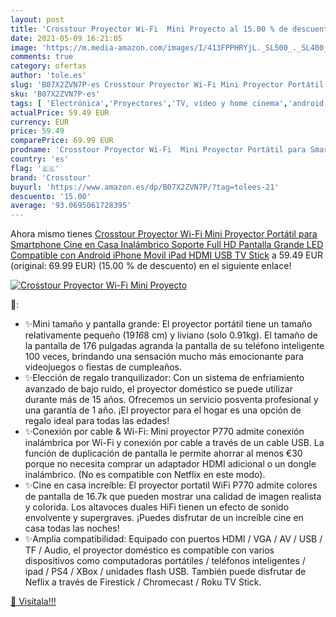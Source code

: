```yaml
---
layout: post
title: 'Crosstour Proyector Wi-Fi  Mini Proyecto al 15.00 % de descuento'
date: 2021-05-09 16:21:05
image: 'https://m.media-amazon.com/images/I/413FPPHRYjL._SL500_._SL400_.jpg'
comments: true
category: ofertas
author: 'tole.es'
slug: 'B07X2ZVN7P-es Crosstour Proyector Wi-Fi Mini Proyector Portátil para...'
sku: 'B07X2ZVN7P-es'
tags: [ 'Electrónica','Proyectores','TV, vídeo y home cinema','android','crosstour', ]
actualPrice: 59.49 EUR
currency: EUR
price: 59.49
comparePrice: 69.99 EUR
prodname: 'Crosstour Proyector Wi-Fi  Mini Proyector Portátil para Smartphone  Cine en Casa Inalámbrico Soporte Full HD  Pantalla Grande LED  Compatible con Android iPhone Movil iPad HDMI USB TV Stick'
country: 'es'
flag: '🇪🇸'
brand: 'Crosstour'
buyurl: 'https://www.amazon.es/dp/B07X2ZVN7P/?tag=tolees-21'
descuento: '15.00'
average: '93.0695061728395'
---
```


Ahora mismo tienes [Crosstour Proyector Wi-Fi  Mini Proyector Portátil para Smartphone  Cine en Casa Inalámbrico Soporte Full HD  Pantalla Grande LED  Compatible con Android iPhone Movil iPad HDMI USB TV Stick](https://www.amazon.es/dp/B07X2ZVN7P/?tag=tolees-21) a 59.49 EUR (original: 69.99 EUR) (15.00 %  de descuento) en el siguiente enlace!

[![Crosstour Proyector Wi-Fi  Mini Proyecto](https://m.media-amazon.com/images/I/413FPPHRYjL._SL500_._SL400_.jpg)](https://www.amazon.es/dp/B07X2ZVN7P/?tag=tolees-21)

🔎:

- ✨Mini tamaño y pantalla grande: El proyector portátil tiene un tamaño relativamente pequeño (19*16*8 cm) y liviano (solo 0.91kg). El tamaño de la pantalla de 176 pulgadas agranda la pantalla de su teléfono inteligente 100 veces, brindando una sensación mucho más emocionante para videojuegos o fiestas de cumpleaños.
- ✨Elección de regalo tranquilizador: Con un sistema de enfriamiento avanzado de bajo ruido, el proyector doméstico se puede utilizar durante más de 15 años. Ofrecemos un servicio posventa profesional y una garantía de 1 año. ¡El proyector para el hogar es una opción de regalo ideal para todas las edades!
- ✨Conexión por cable & Wi-Fi: Mini proyector P770 admite conexión inalámbrica por Wi-Fi y conexión por cable a través de un cable USB. La función de duplicación de pantalla le permite ahorrar al menos €30 porque no necesita comprar un adaptador HDMI adicional o un dongle inalámbrico. (No es compatible con Netflix en este modo).
- ✨Cine en casa increíble: El proyector portatil WiFi P770 admite colores de pantalla de 16.7k que pueden mostrar una calidad de imagen realista y colorida. Los altavoces duales HiFi tienen un efecto de sonido envolvente y supergraves. ¡Puedes disfrutar de un increíble cine en casa todas las noches!
- ✨Amplia compatibilidad: Equipado con puertos HDMI / VGA / AV / USB / TF / Audio, el proyector doméstico es compatible con varios dispositivos como computadoras portátiles / teléfonos inteligentes / ipad / PS4 / XBox / unidades flash USB. También puede disfrutar de Neflix a través de Firestick / Chromecast / Roku TV Stick.

[🛒 Visítala!!!](https://www.amazon.es/dp/B07X2ZVN7P/?tag=tolees-21)
